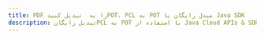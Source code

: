 ---title: PDF را به  تبدیل کنیدPOT، PCL به POT مبدل رایگان یا Java SDKdescription: تبدیل رایگانPCL به POT با استفاده از Java Cloud APIs & SDK همچنین اسناد PDF را در Cloud ایجاد، ویرایش و رندر کنید.---